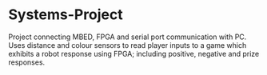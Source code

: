 # Systems-Project
Project connecting MBED, FPGA and serial port communication with PC. Uses distance and colour sensors to read player inputs to a game which exhibits a robot response using FPGA; including positive, negative and prize responses.
